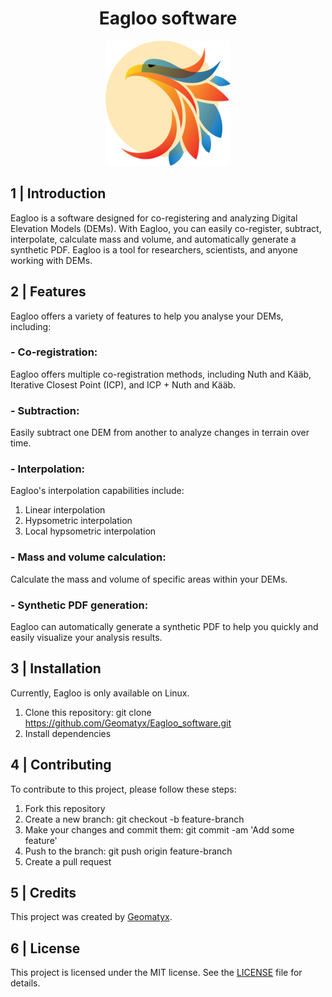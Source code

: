 <head>
  <link rel="stylesheet" type="text/css" href="/styles_readme.css">
</head>

<h1 align="center">Eagloo software</h1>

<p align="center">
<img src="/Eagloo_frontend_functions/eagloo_logo.png" width="200px" height="200px" style="text-align:center;">
</p>

## 1 | Introduction
Eagloo is a software designed for co-registering and analyzing Digital Elevation Models (DEMs). With Eagloo, you can easily co-register, subtract, interpolate, calculate mass and volume, and automatically generate a synthetic PDF. Eagloo is a tool for researchers, scientists, and anyone working with DEMs.

## 2 | Features
Eagloo offers a variety of features to help you analyse your DEMs, including:

### - Co-registration: 
Eagloo offers multiple co-registration methods, including Nuth and Kääb, Iterative Closest Point (ICP), and ICP + Nuth and Kääb.

### - Subtraction: 
Easily subtract one DEM from another to analyze changes in terrain over time.

### - Interpolation: 
Eagloo's interpolation capabilities include:
  1. Linear interpolation
  2. Hypsometric interpolation
  3. Local hypsometric interpolation

### - Mass and volume calculation: 
Calculate the mass and volume of specific areas within your DEMs.

### - Synthetic PDF generation: 
Eagloo can automatically generate a synthetic PDF to help you quickly and easily visualize your analysis results.

## 3 | Installation
Currently, Eagloo is only available on Linux.
  1. Clone this repository: git clone https://github.com/Geomatyx/Eagloo_software.git
  2. Install dependencies

## 4 | Contributing
To contribute to this project, please follow these steps:

  1. Fork this repository
  2. Create a new branch: git checkout -b feature-branch
  3. Make your changes and commit them: git commit -am 'Add some feature'
  4. Push to the branch: git push origin feature-branch
  5. Create a pull request 

## 5 | Credits
This project was created by [Geomatyx](https://geomatyx.com).

## 6 | License
This project is licensed under the MIT license. See the [LICENSE](/LICENSE) file for details.
